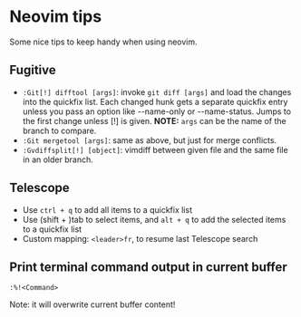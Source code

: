 # Neovim tips

Some nice tips to keep handy when using neovim.

## Fugitive

- `:Git[!] difftool [args]`: invoke `git diff [args]` and load the changes into the
  quickfix list.  Each changed hunk gets a separate quickfix entry unless you
  pass an option like --name-only or --name-status.  Jumps to the first change
  unless [!] is given.
  **NOTE:** `args` can be the name of the branch to compare.
- `:Git mergetool [args]`: same as above, but just for merge conflicts.
- `:Gvdiffsplit[!] [object]`: vimdiff between given file and the same file in
  an older branch.

## Telescope

- Use `ctrl + q` to add all items to a quickfix list
- Use (shift + )tab to select items, and `alt + q` to add the selected items to
  a quickfix list
- Custom mapping: `<leader>fr`, to resume last Telescope search

## Print terminal command output in current buffer

`:%!<Command>`

Note: it will overwrite current buffer content!
